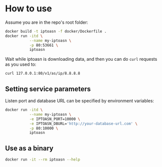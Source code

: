 # How to use

Assume you are in the repo's root folder:

```sh
docker build -t iptoasn -f docker/Dockerfile .
docker run -itd \
           --name my-iptoasn \
           -p 80:53661 \
           iptoasn
```

Wait while iptoasn is downloading data, and then you can do `curl` requests as you used to:

```sh
curl 127.0.0.1:80/v1/as/ip/8.8.8.8
```

## Setting service parameters

Listen port and database URL can be specified by environment variables:

```sh
docker run -itd \
           --name my-iptoasn \
           -e IPTOASN_PORT=10000 \
           -e IPTOASN_DBURL='http://your-database-url.com' \
           -p 80:10000 \
           iptoasn
```

## Use as a binary

```sh
docker run -it --rm iptoasn --help
```
